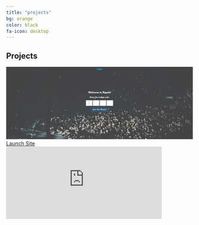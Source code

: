 ```yaml
---
title: "projects"
bg: orange
color: black
fa-icon: desktop
---
```


## Projects

<div class="project-container">
  <img src="img/ripple.JPG" width="420" height="196" alt="Ripple" class="image" style="width:100%"/>
   <div class="middle">
   <div class="text">
   <a href="http://abgripple.herokuapp.com">
   Launch Site
   </a>
   </div>
   </div>
</div>
<div class="project-container">
  <iframe width="420" height="196" src="https://www.youtube.com/embed/Ll7MTgHA0cc" frameborder="0" allow="accelerometer; autoplay; encrypted-media; gyroscope; picture-in-picture" allowfullscreen>
  </iframe>
</div>
